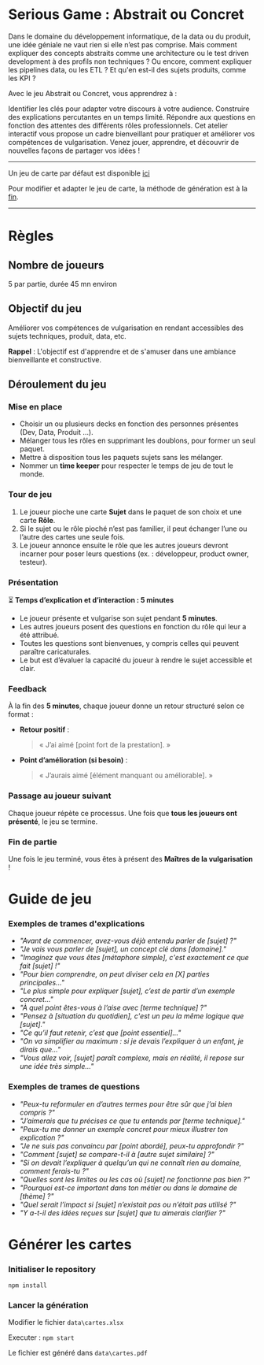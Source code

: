 # Serious Game : Abstrait ou Concret

Dans le domaine du développement informatique, de la data ou du produit, une idée géniale ne vaut rien si elle n’est pas comprise.
Mais comment expliquer des concepts abstraits comme une architecture ou le test driven development à des profils non techniques ?
Ou encore, comment expliquer les pipelines data, ou les ETL ?
Et qu'en est-il des sujets produits, comme les KPI ?

Avec le jeu Abstrait ou Concret, vous apprendrez à :

Identifier les clés pour adapter votre discours à votre audience.
Construire des explications percutantes en un temps limité.
Répondre aux questions en fonction des attentes des différents rôles professionnels.
Cet atelier interactif vous propose un cadre bienveillant pour pratiquer et améliorer vos compétences de vulgarisation. Venez jouer, apprendre, et découvrir de nouvelles façons de partager vos idées !

---

Un jeu de carte par défaut est disponible [ici](cartes-base.pdf)

Pour modifier et adapter le jeu de carte, la méthode de génération est à la [fin](#générer-les-cartes).

---

# Règles

## Nombre de joueurs
5 par partie, durée 45 mn environ

## Objectif du jeu
Améliorer vos compétences de vulgarisation en rendant accessibles des sujets techniques, produit, data, etc.

**Rappel** : L'objectif est d'apprendre et de s'amuser dans une ambiance bienveillante et constructive.

## Déroulement du jeu

### Mise en place
- Choisir un ou plusieurs decks en fonction des personnes présentes (Dev, Data, Produit …).
- Mélanger tous les rôles en supprimant les doublons, pour former un seul paquet.
- Mettre à disposition tous les paquets sujets sans les mélanger.
- Nommer un **time keeper** pour respecter le temps de jeu de tout le monde.

### Tour de jeu
1. Le joueur pioche une carte **Sujet** dans le paquet de son choix et une carte **Rôle**.
2. Si le sujet ou le rôle pioché n’est pas familier, il peut échanger l’une ou l’autre des cartes une seule fois.
3. Le joueur annonce ensuite le rôle que les autres joueurs devront incarner pour poser leurs questions (ex. : développeur, product owner, testeur).

### Présentation
⏳ **Temps d’explication et d’interaction : 5 minutes**
- Le joueur présente et vulgarise son sujet pendant **5 minutes**.
- Les autres joueurs posent des questions en fonction du rôle qui leur a été attribué.
- Toutes les questions sont bienvenues, y compris celles qui peuvent paraître caricaturales.
- Le but est d’évaluer la capacité du joueur à rendre le sujet accessible et clair.

### Feedback
À la fin des **5 minutes**, chaque joueur donne un retour structuré selon ce format :

- **Retour positif** :
  > « J’ai aimé [point fort de la prestation]. »
- **Point d’amélioration (si besoin)** :
  > « J’aurais aimé [élément manquant ou améliorable]. »

### Passage au joueur suivant
Chaque joueur répète ce processus. Une fois que **tous les joueurs ont présenté**, le jeu se termine.

### Fin de partie
Une fois le jeu terminé, vous êtes à présent des **Maîtres de la vulgarisation** !

# Guide de jeu

### Exemples de trames d'explications
- *"Avant de commencer, avez-vous déjà entendu parler de [sujet] ?"*
- *"Je vais vous parler de [sujet], un concept clé dans [domaine]."*
- *"Imaginez que vous êtes [métaphore simple], c'est exactement ce que fait [sujet] !"*
- *"Pour bien comprendre, on peut diviser cela en [X] parties principales..."*
- *"Le plus simple pour expliquer [sujet], c’est de partir d’un exemple concret…"*
- *"À quel point êtes-vous à l’aise avec [terme technique] ?"*
- *"Pensez à [situation du quotidien], c'est un peu la même logique que [sujet]."*
- *"Ce qu’il faut retenir, c’est que [point essentiel]..."*
- *"On va simplifier au maximum : si je devais l’expliquer à un enfant, je dirais que…"*
- *"Vous allez voir, [sujet] paraît complexe, mais en réalité, il repose sur une idée très simple…"*

### Exemples de trames de questions
- *"Peux-tu reformuler en d’autres termes pour être sûr que j’ai bien compris ?"*
- *"J’aimerais que tu précises ce que tu entends par [terme technique]."*
- *"Peux-tu me donner un exemple concret pour mieux illustrer ton explication ?"*
- *"Je ne suis pas convaincu par [point abordé], peux-tu approfondir ?"*
- *"Comment [sujet] se compare-t-il à [autre sujet similaire] ?"*
- *"Si on devait l’expliquer à quelqu’un qui ne connaît rien au domaine, comment ferais-tu ?"*
- *"Quelles sont les limites ou les cas où [sujet] ne fonctionne pas bien ?"*
- *"Pourquoi est-ce important dans ton métier ou dans le domaine de [thème] ?"*
- *"Quel serait l’impact si [sujet] n’existait pas ou n’était pas utilisé ?"*
- *"Y a-t-il des idées reçues sur [sujet] que tu aimerais clarifier ?"*

# Générer les cartes

### Initialiser le repository

`npm install`

### Lancer la génération

Modifier le fichier `data\cartes.xlsx`

Executer : `npm start`

Le fichier est généré dans `data\cartes.pdf`

